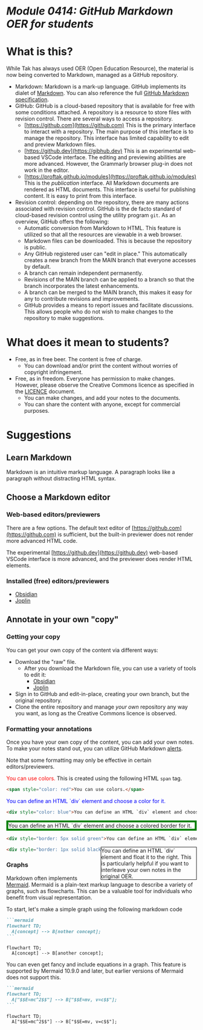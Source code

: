 # _Module 0414: GitHub Markdown OER for students_

# What is this?

While Tak has always used OER (Open Education Resource), the material is now being converted to Markdown, managed as a GitHub repository.

* Markdown: Markdown is a mark-up language. GitHub implements its dialet of [Markdown](https://docs.github.com/en/get-started/writing-on-github/getting-started-with-writing-and-formatting-on-github/basic-writing-and-formatting-syntax). You can also reference the full [GitHub Markdown specification](https://github.github.com/gfm/). 
* GitHub: GitHub is a cloud-based repository that is available for free with some conditions attached. A repository is a resource to store files with revision control. There are several ways to access a repository.
  * [https://github.com](https://github.com) This is the primary interface to interact with a repository. The main purpose of this interface is to manage the repository. This interface has limited capability to edit and preview Markdown files.
  * [https://github.dev](https://gibhub.dev) This is an experimental web-based VSCode interface. The editing and previewing abilities are more advanced. However, the Grammarly browser plug-in does not work in the editor.
  * [https://proftak.github.io/modules](https://proftak.github.io/modules) This is the *publication* interface. All Markdown documents are rendered as HTML documents. This interface is useful for publishing content. It is easy to print from this interface.
* Revision control: depending on the repository, there are many actions associated with revision control. GitHub is the de facto standard of cloud-based revision control using the utility program `git`. As an overview, GitHub offers the following:
  * Automatic conversion from Markdown to HTML. This feature is utilized so that all the resources are viewable in a web browser.
  * Markdown files can be downloaded. This is because the repository is public.
  * Any GitHub registered user can "edit in place." This automatically creates a new branch from the MAIN branch that everyone accesses by default.
  * A branch can remain independent permanently.
  * Revisions of the MAIN branch can be applied to a branch so that the branch incorporates the latest enhancements.
  * A branch can be merged to the MAIN branch, this makes it easy for any to contribute revisions and improvements.
  * GitHub provides a means to report issues and facilitate discussions. This allows people who do not wish to make changes to the repository to make suggestions.

# What does it mean to students?

* Free, as in free beer. The content is free of charge.
  * You can download and/or print the content without worries of copyright infringement.
* Free, as in freedom. Everyone has permission to make changes. However, please observe the Creative Commons licence as specified in the [LICENCE](../LICENCE) document.
  * You can make changes, and add your notes to the documents.
  * You can share the content with anyone, except for commercial purposes.

# Suggestions

## Learn Markdown

Markdown is an intuitive markup language. A paragraph looks like a paragraph without distracting HTML syntax.

## Choose a Markdown editor

### Web-based editors/previewers

There are a few options. The default text editor of [https://github.com](https://github.com) is sufficient, but the built-in previewer does not render more advanced HTML code.

The experimental [https://github.dev](https://github.dev) web-based VSCode interface is more advanced, and the previewer does render HTML elements.

### Installed (free) editors/previewers

* [Obsidian](https://help.obsidian.md/Getting+started/Download+and+install+Obsidian)
* [Joplin](https://joplinapp.org/)

## Annotate in your own "copy"

### Getting your copy

You can get your own copy of the content via different ways:

* Download the "raw" file.
  * After you download the Markdown file, you can use a variety of tools to edit it:
    * [Obsidian](https://help.obsidian.md/Getting+started/Download+and+install+Obsidian)
    * [Joplin](https://joplinapp.org/)
* Sign in to GitHub and edit-in-place, creating your own branch, but the original repository.
* Clone the entire repository and manage *your own* repository any way you want, as long as the Creative Commons licence is observed.

### Formatting your annotations

Once you have your own copy of the content, you can add your own notes. To make your notes stand out, you can utilize GitHub Markdown [alerts](https://docs.github.com/en/get-started/writing-on-github/getting-started-with-writing-and-formatting-on-github/basic-writing-and-formatting-syntax#alerts). 

Note that some formatting may only be effective in certain editors/previewers. 

<span style="color: red">You can use colors.</span> This is created using the following HTML `span` tag.

```html
<span style="color: red">You can use colors.</span>
```

<div style="color: blue">You can define an HTML `div` element and choose a color for it.</div>


```html
<div style="color: blue">You can define an HTML `div` element and choose a color for it.</div>
```

<div style="border: 5px solid green">
You can define an HTML `div` element and choose a colored border for it.
</div>

```html
<div style="border: 5px solid green">You can define an HTML `div` element and choose a colored border for it.</div>
```

<div style="border: 1px solid black; float: right; width: 50%">You can define an HTML `div` element and float it to the right. This is particularly helpful if you want to interleave your own notes in the original OER.</div>

```html
<div style="border: 1px solid black; float: right; width: 50%">You can define an HTML `div` element and float it to the right. This is particularly helpful if you want to interleave your own notes in the original OER.</div>
```


### Graphs

Markdown often implements [Mermaid](https://mermaid.js.org/). Mermaid is a plain-text markup language to describe a variety of graphs, such as flowcharts. This can be a valuable tool for individuals who benefit from visual representation.

To start, let's make a simple graph using the following markdown code

````markdown
```mermaid
flowchart TD;
  A[concept] --> B[nother concept];
```
````

```mermaid
flowchart TD;
  A[concept] --> B[another concept];
```

You can even get fancy and include equations in a graph. This feature is supported by Mermaid 10.9.0 and later, but earlier versions of Mermaid does not support this.

````markdown
```mermaid
flowchart TD;
  A["$$E=mc^2$$"] --> B["$$E=mv, v=c$$"];
```
````

```mermaid
flowchart TD;
  A["$$E=mc^2$$"] --> B["$$E=mv, v=c$$"];
```
